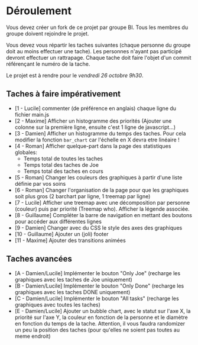 # Déroulement

Vous devez créer un fork de ce projet par groupe BI.
Tous les membres du groupe doivent rejoindre le projet.

Vous devez vous répartir les taches suivantes (chaque personne du groupe doit au moins effectuer une tache).
Les personnes n'ayant pas participé devront effectuer un rattrapage.
Chaque tache doit faire l'objet d'un commit référençant le numéro de la tache.

Le projet est à rendre pour le *vendredi 26 octobre 9h30*.

## Taches à faire impérativement
 - [1 - Lucile] commenter (de préférence en anglais) chaque ligne du fichier main.js
 - [2 - Maxime] Afficher un histogramme des priorités (Ajouter une colonne sur la première ligne, ensuite c'est 1 ligne de javascript...)
 - [3 - Damien] Afficher un histogramme du temps des taches. Pour cela modifier la fonction `bar_chart` car l'échelle en X devra etre linéaire !
 - [4 - Roman] Afficher quelque-part dans la page des statistiques globales:
   - Temps total de toutes les taches
   - Temps total des taches de Joe
   - Temps total des taches en cours
 - [5 - Roman] Changer les couleurs des graphiques à partir d'une liste définie par vos soins
 - [6 - Roman] Changer l'organisation de la page pour que les graphiques soit plus gros (2 barchart par ligne, 1 treemap par ligne)
 - [7 - Lucile] Afficher une treemap avec une décomposition par personne (couleur) puis par priorité (Treemap who). Afficher la légende associée.
 - [8 - Guillaume] Compléter la barre de navigation en mettant des boutons pour accéder aux différentes lignes
 - [9 - Damien] Changer avec du CSS le style des axes des graphiques
 - [10 - Guillaume] Ajouter un (joli) footer
 - [11 - Maxime] Ajouter des transitions animées

## Taches avancées
 - [A - Damien/Lucile] Implémenter le bouton "Only Joe" (recharge les graphiques avec les taches de Joe uniquement)
 - [B - Damien/Lucile] Implémenter le bouton "Only Done" (recharge les graphiques avec les taches DONE uniquement)
 - [C - Damien/Lucile] Implémenter le bouton "All tasks" (recharge les graphiques avec toutes les taches)
 - [E - Damien/Lucile] Ajouter un bubble chart, avec le statut sur l'axe X, la priorité sur l'axe Y, la couleur en fonction de la personne et le diamètre en fonction du temps de la tache. Attention, il vous faudra randomizer un peu la position des taches (pour qu'elles ne soient pas toutes au meme endroit)